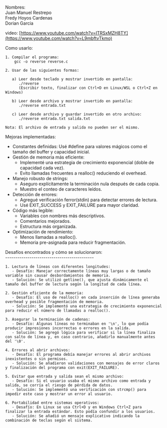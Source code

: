 Nombres:    
Juan Manuel Restrepo    
Fredy Hoyos Cardenas    
Dorian Garcia    

video: [https://www.youtube.com/watch?v=ITRSxMZH8TY](https://www.youtube.com/watch?v=L9mbftvTkmo)     

    
Como usarlo:    

    1. Compilar el programa:
        gcc -o reverse reverse.c    
        
    2. Usar de las siguientes formas:

       a) Leer desde teclado y mostrar invertido en pantalla:
          ./reverse
          (Escribir texto, finalizar con Ctrl+D en Linux/WSL o Ctrl+Z en Windows)

       b) Leer desde archivo y mostrar invertido en pantalla:
          ./reverse entrada.txt

       c) Leer desde archivo y guardar invertido en otro archivo:
          ./reverse entrada.txt salida.txt

    Nota: El archivo de entrada y salida no pueden ser el mismo.

Mejoras implementadas:
- Constantes definidas: Usé #define para valores mágicos como el tamaño del buffer y capacidad inicial.
- Gestión de memoria más eficiente:
  * Implementé una estrategia de crecimiento exponencial (doble de capacidad cada vez).
  * Evito llamadas frecuentes a realloc() reduciendo el overhead.
- Manejo robusto de strings:
  * Aseguro explícitamente la terminación nula después de cada copia.
  * Muestro el conteo de caracteres leídos.
- Detección de errores:
  * Agregué verificación ferror(stdin) para detectar errores de lectura.
  * Usé EXIT_SUCCESS y EXIT_FAILURE para mayor claridad.
- Código más legible:
  * Variables con nombres más descriptivos.
  * Comentarios mejorados.
  * Estructura más organizada.
- Optimización de rendimiento:
  * Menos llamadas a realloc().
  * Memoria pre-asignada para reducir fragmentación.


Desafíos encontrados y cómo se solucionaron:    
    --------------------------------------------    

    1. Lectura de líneas con diferentes longitudes:
       - Desafío: Manejar correctamente líneas muy largas o de tamaño variable sin causar desbordamientos de memoria.
       - Solución: Se utilizó getline(), que ajusta dinámicamente el tamaño del buffer de lectura según la longitud de cada línea.

    2. Gestión eficiente de la memoria:
       - Desafío: El uso de realloc() en cada inserción de línea generaba overhead y posible fragmentación de memoria.
       - Solución: Se implementó una estrategia de crecimiento exponencial para reducir el número de llamadas a realloc().

    3. Asegurar la terminación de cadenas:
       - Desafío: Algunas líneas no terminaban en '\n', lo que podía producir impresiones incorrectas o errores en la salida.
       - Solución: Se agregó lógica para verificar si la línea finaliza con salto de línea y, en caso contrario, añadirlo manualmente antes del '\0'.

    4. Errores al abrir archivos:
       - Desafío: El programa debía manejar errores al abrir archivos inexistentes o sin permisos.
       - Solución: Se añadieron validaciones con mensajes de error claros y finalización del programa con exit(EXIT_FAILURE).

    5. Evitar que entrada y salida sean el mismo archivo:
       - Desafío: Si el usuario usaba el mismo archivo como entrada y salida, se corría el riesgo de pérdida de datos.
       - Solución: Se implementó una verificación con strcmp() para impedir este caso y mostrar un error al usuario.

    6. Portabilidad entre sistemas operativos:
       - Desafío: En Linux se usa Ctrl+D y en Windows Ctrl+Z para finalizar la entrada estándar. Esto podía confundir a los usuarios.
       - Solución: Se añadió un mensaje explicativo indicando la combinación de teclas según el sistema.

